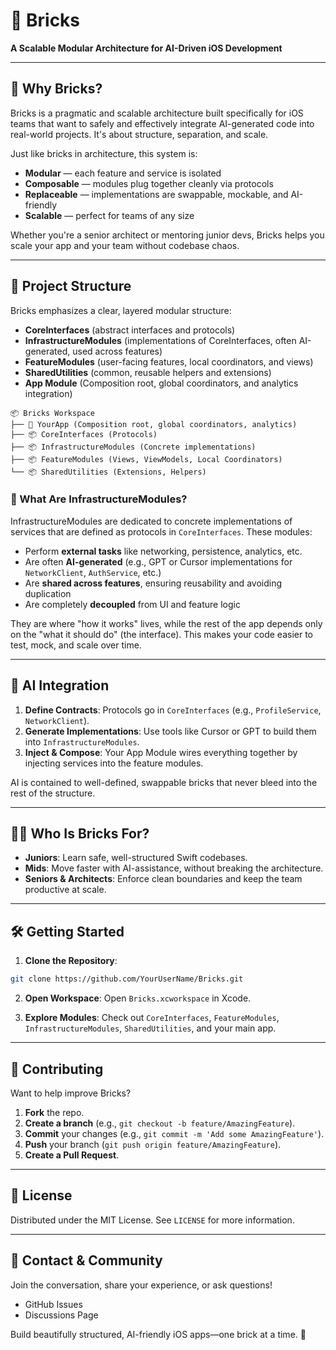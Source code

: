 # 🧱 Bricks

**A Scalable Modular Architecture for AI-Driven iOS Development**

---

## 🤔 Why Bricks?

Bricks is a pragmatic and scalable architecture built specifically for iOS teams that want to safely and effectively integrate AI-generated code into real-world projects. It's about structure, separation, and scale.

Just like bricks in architecture, this system is:
- **Modular** — each feature and service is isolated
- **Composable** — modules plug together cleanly via protocols
- **Replaceable** — implementations are swappable, mockable, and AI-friendly
- **Scalable** — perfect for teams of any size

Whether you're a senior architect or mentoring junior devs, Bricks helps you scale your app and your team without codebase chaos.

---

## 🧩 Project Structure

Bricks emphasizes a clear, layered modular structure:

- **CoreInterfaces** (abstract interfaces and protocols)
- **InfrastructureModules** (implementations of CoreInterfaces, often AI-generated, used across features)
- **FeatureModules** (user-facing features, local coordinators, and views)
- **SharedUtilities** (common, reusable helpers and extensions)
- **App Module** (Composition root, global coordinators, and analytics integration)

```plaintext
📦 Bricks Workspace
├── 📱 YourApp (Composition root, global coordinators, analytics)
├── 📦 CoreInterfaces (Protocols)
├── 📦 InfrastructureModules (Concrete implementations)
├── 📦 FeatureModules (Views, ViewModels, Local Coordinators)
└── 📦 SharedUtilities (Extensions, Helpers)
```

### 🔧 What Are InfrastructureModules?
InfrastructureModules are dedicated to concrete implementations of services that are defined as protocols in `CoreInterfaces`. These modules:

- Perform **external tasks** like networking, persistence, analytics, etc.
- Are often **AI-generated** (e.g., GPT or Cursor implementations for `NetworkClient`, `AuthService`, etc.)
- Are **shared across features**, ensuring reusability and avoiding duplication
- Are completely **decoupled** from UI and feature logic

They are where "how it works" lives, while the rest of the app depends only on the "what it should do" (the interface). This makes your code easier to test, mock, and scale over time.

---

## 🤖 AI Integration

1. **Define Contracts**: Protocols go in `CoreInterfaces` (e.g., `ProfileService`, `NetworkClient`).
2. **Generate Implementations**: Use tools like Cursor or GPT to build them into `InfrastructureModules`.
3. **Inject & Compose**: Your App Module wires everything together by injecting services into the feature modules.

AI is contained to well-defined, swappable bricks that never bleed into the rest of the structure.

---

## 🧑‍💻 Who Is Bricks For?

- **Juniors**: Learn safe, well-structured Swift codebases.
- **Mids**: Move faster with AI-assistance, without breaking the architecture.
- **Seniors & Architects**: Enforce clean boundaries and keep the team productive at scale.

---

## 🛠 Getting Started

1. **Clone the Repository**:
```bash
git clone https://github.com/YourUserName/Bricks.git
```

2. **Open Workspace**:
Open `Bricks.xcworkspace` in Xcode.

3. **Explore Modules**:
Check out `CoreInterfaces`, `FeatureModules`, `InfrastructureModules`, `SharedUtilities`, and your main app.

---

## 🌟 Contributing

Want to help improve Bricks?

1. **Fork** the repo.
2. **Create a branch** (e.g., `git checkout -b feature/AmazingFeature`).
3. **Commit** your changes (e.g., `git commit -m 'Add some AmazingFeature'`).
4. **Push** your branch (`git push origin feature/AmazingFeature`).
5. **Create a Pull Request**.

---

## 📜 License

Distributed under the MIT License. See `LICENSE` for more information.

---

## 💬 Contact & Community

Join the conversation, share your experience, or ask questions!

- GitHub Issues
- Discussions Page

Build beautifully structured, AI-friendly iOS apps—one brick at a time. 🧱

